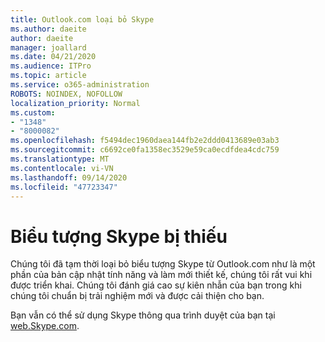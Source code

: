 ```yaml
---
title: Outlook.com loại bỏ Skype
ms.author: daeite
author: daeite
manager: joallard
ms.date: 04/21/2020
ms.audience: ITPro
ms.topic: article
ms.service: o365-administration
ROBOTS: NOINDEX, NOFOLLOW
localization_priority: Normal
ms.custom:
- "1348"
- "8000082"
ms.openlocfilehash: f5494dec1960daea144fb2e2ddd0413689e03ab3
ms.sourcegitcommit: c6692ce0fa1358ec3529e59ca0ecdfdea4cdc759
ms.translationtype: MT
ms.contentlocale: vi-VN
ms.lasthandoff: 09/14/2020
ms.locfileid: "47723347"
---
```

# <a name="skype-icon-missing"></a>Biểu tượng Skype bị thiếu

Chúng tôi đã tạm thời loại bỏ biểu tượng Skype từ Outlook.com như là một phần của bản cập nhật tính năng và làm mới thiết kế, chúng tôi rất vui khi được triển khai. Chúng tôi đánh giá cao sự kiên nhẫn của bạn trong khi chúng tôi chuẩn bị trải nghiệm mới và được cải thiện cho bạn.

Bạn vẫn có thể sử dụng Skype thông qua trình duyệt của bạn tại [web.Skype.com](https://web.skype.com/).
